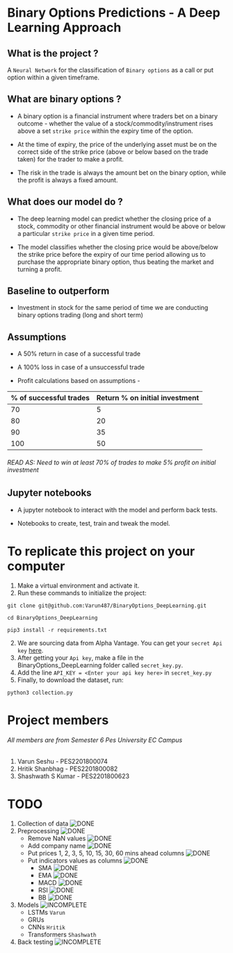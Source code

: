 # Binary Options Predictions - A Deep Learning Approach

## What is the project ?

A ```Neural Network``` for the classification of ```Binary options``` as a call or put option within a given timeframe.

## What are binary options ?

* A binary option is a financial instrument where traders bet on a binary outcome - whether the value of a stock/commodity/instrument rises above a set ```strike price``` within the expiry time of the option.

* At the time of expiry, the price of the underlying asset must be on the correct side of the strike price (above or below based on the trade taken) for the trader to make a profit.

* The risk in the trade is always the amount bet on the binary option, while the profit is always a fixed amount.

## What does our model do ?

* The deep learning model can predict whether the closing price of a stock, commodity or other financial instrument would be above or below a particular ```strike price``` in a given time period.

* The model classifies whether the closing price would be above/below the strike price before the expiry of our time period allowing us to purchase the appropriate binary option, thus beating the market and turning a profit.

## Baseline to outperform

* Investment in stock for the same period of time we are conducting binary options trading (long and short term)

## Assumptions

* A 50% return in case of a successful trade
* A 100% loss in case of a unsuccessful trade

* Profit calculations based on assumptions -

| % of successful trades | Return % on initial investment|  
| ---   | --- |  
|  70   | 5  |  
|  80   | 20 |  
|  90   | 35 |  
|  100  | 50 |  

###### READ AS: Need to win at least 70% of trades to make 5% profit on initial investment

## Jupyter notebooks

* A jupyter notebook to interact with the model and perform back tests.

* Notebooks to create, test, train and tweak the model.

# To replicate this project on your computer

1. Make a virtual environment and activate it.
2. Run these commands to initialize the project: 
```
git clone git@github.com:Varun487/BinaryOptions_DeepLearning.git

cd BinaryOptions_DeepLearning

pip3 install -r requirements.txt
```
2. We are sourcing data from Alpha Vantage. You can get your ```secret Api key``` [here](https://www.alphavantage.co/support/#api-key).
3. After getting your ```Api key```, make a file in the BinaryOptions_DeepLearning folder called ```secret_key.py```.
4. Add the line ```API_KEY = <Enter your api key here>``` in ```secret_key.py```
5. Finally, to download the dataset, run:
```
python3 collection.py
```

# Project members
###### All members are from Semester 6 Pes University EC Campus
1. Varun Seshu - PES2201800074
2. Hritik Shanbhag - PES2201800082
3. Shashwath S Kumar - PES2201800623

# TODO
1. Collection of data ![DONE]
2. Preprocessing ![DONE]
	- Remove NaN values ![DONE]
	- Add company name ![DONE]
	- Put prices 1, 2, 3, 5, 10, 15, 30, 60 mins ahead columns ![DONE]
	- Put indicators values as columns ![DONE]
		- SMA ![DONE]
		- EMA ![DONE]
		- MACD ![DONE]
		- RSI ![DONE]
		- BB ![DONE]
3. Models ![INCOMPLETE]
	- LSTMs `Varun`
	- GRUs 
	- CNNs `Hritik`
	- Transformers `Shashwath`
4. Back testing ![INCOMPLETE]

[DONE]: https://img.shields.io/badge/DONE-brightgreen
[INCOMPLETE]: https://img.shields.io/badge/INCOMPLETE-red
[BUG]: https://img.shields.io/badge/BUG-red
[BUGFIXED]: https://img.shields.io/badge/BUG-FIXED-brightgreen
[FEATUREINCOMPLETE]: https://img.shields.io/badge/FEATURE-INCOMPLETE-red
[FEATURECOMPLETE]: https://img.shields.io/badge/FEATURE-COMPLETE-brightgreen
[MEETINGINCOMPLETE]: https://img.shields.io/badge/MEETING-INCOMPLETE-red
[DOCINCOMPLETE]: https://img.shields.io/badge/DOC-INCOMPLETE-red
[DOCCOMPLETE]: https://img.shields.io/badge/DOC-COMPLETE-brightgreen
